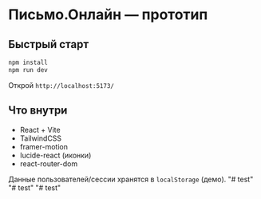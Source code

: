 # Письмо.Онлайн — прототип

## Быстрый старт
```bash
npm install
npm run dev
```
Открой `http://localhost:5173/`

## Что внутри
- React + Vite
- TailwindCSS
- framer-motion
- lucide-react (иконки)
- react-router-dom

Данные пользователей/сессии хранятся в `localStorage` (демо).
"# test" 
"# test" 
"# test" 
